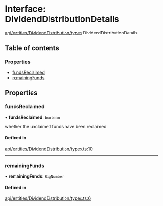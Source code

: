 # Interface: DividendDistributionDetails

[api/entities/DividendDistribution/types](../wiki/api.entities.DividendDistribution.types).DividendDistributionDetails

## Table of contents

### Properties

- [fundsReclaimed](../wiki/api.entities.DividendDistribution.types.DividendDistributionDetails#fundsreclaimed)
- [remainingFunds](../wiki/api.entities.DividendDistribution.types.DividendDistributionDetails#remainingfunds)

## Properties

### fundsReclaimed

• **fundsReclaimed**: `boolean`

whether the unclaimed funds have been reclaimed

#### Defined in

[api/entities/DividendDistribution/types.ts:10](https://github.com/PolymeshAssociation/polymesh-sdk/blob/f8a937f04/src/api/entities/DividendDistribution/types.ts#L10)

___

### remainingFunds

• **remainingFunds**: `BigNumber`

#### Defined in

[api/entities/DividendDistribution/types.ts:6](https://github.com/PolymeshAssociation/polymesh-sdk/blob/f8a937f04/src/api/entities/DividendDistribution/types.ts#L6)
